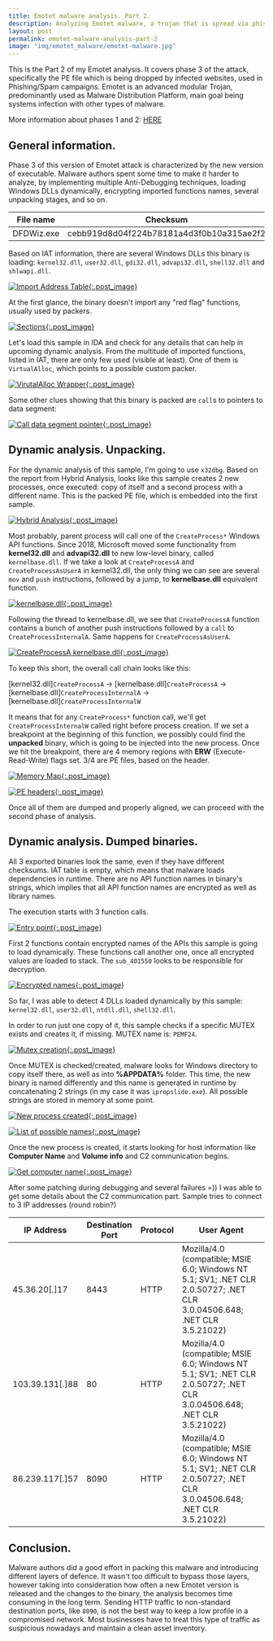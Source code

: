 ```yaml
---
title: Emotet malware analysis. Part 2.
description: Analyzing Emotet malware, a trojan that is spread via phishing emails, malicious links and targets individuals, companies and governments.
layout: post
permalink: emotet-malware-analysis-part-2
image: "img/emotet_malware/emotet-malware.jpg"
---
```

This is the Part 2 of my Emotet analysis. It covers phase 3 of the attack, specifically the PE file which is being dropped by infected websites, used in Phishing/Spam campaigns. Emotet is an advanced modular Trojan, predominantly used as Malware Distribution Platform, main goal being systems infection with other types of malware.

More information about phases 1 and 2: [HERE](https://persianov.net/emotet-malware-analysis-part-1 "Emotet infection. Phase 1 & 2")

## General information.

Phase 3 of this version of Emotet attack is characterized by the new version of executable. Malware authors spent some time to make it harder to analyze, by implementing multiple Anti-Debugging techniques, loading Windows DLLs dynamically, encrypting imported functions names, several unpacking stages, and so on.

|File name|Checksum|Hosted at|
|---|---|---|
|DFDWiz.exe|cebb919d8d04f224b78181a4d3f0b10a315ae2f2|hxxp://biederman.net/leslie/lL/|

Based on IAT information, there are several Windows DLLs this binary is loading: `kernel32.dll`, `user32.dll`, `gdi32.dll`, `advapi32.dll`, `shell32.dll` and `shlwapi.dll`.

[ ![Import Address Table](../img/emotet_malware/pe_1_dlls.png){:.post_image} ](../img/emotet_malware/pe_1_dlls.png)

At the first glance, the binary doesn't import any "red flag" functions, usually used by packers.

[ ![Sections](../img/emotet_malware/pe_1_sections.png){:.post_image} ](../img/emotet_malware/pe_1_sections.png)

Let's load this sample in IDA and check for any details that can help in upcoming dynamic analysis. From the multitude of imported functions, listed in IAT, there are only few used (visible at least). One of them is `VirtualAlloc`, which points to a possible custom packer.

[ ![VirutalAlloc Wrapper](../img/emotet_malware/pe_1_packer_1.png){:.post_image} ](../img/emotet_malware/pe_1_packer_1.png)

Some other clues showing that this binary is packed are `call`s to pointers to data segment:

[ ![Call data segment pointer](../img/emotet_malware/pe_1_packer_2.png){:.post_image} ](../img/emotet_malware/pe_1_packer_2.png)

## Dynamic analysis. Unpacking.

For the dynamic analysis of this sample, I'm going to use `x32dbg`. Based on the report from Hybrid Analysis, looks like this sample creates 2 new processes, once executed: copy of itself and a second process with a different name. This is the packed PE file, which is embedded into the first sample.

[ ![Hybrid Analysis](../img/emotet_malware/hybrid_analysis.png){:.post_image} ](../img/emotet_malware/hybrid_analysis.png)

Most probably, parent process will call one of the `CreateProcess*` Windows API functions. Since 2018, Microsoft moved some functionality from **kernel32.dll** and **advapi32.dll** to new low-level binary, called `kernelbase.dll`. If we take a look at `CreateProcessA` and `CreateProcessAsUserA` in kernel32.dll, the only thing we can see are several `mov` and `push` instructions, followed by a jump, to **kernelbase.dll** equivalent function.

[ ![kernelbase.dll](../img/emotet_malware/kernelbase_dll.png){:.post_image} ](../img/emotet_malware/kernelbase_dll.png)

Following the thread to kernelbase.dll, we see that `CreateProcessA` function contains a bunch of another push instructions followed by a `call` to `CreateProcessInternalA`. Same happens for `CreateProcessAsUserA`.

[ ![CreateProcessA kernelbase.dll](../img/emotet_malware/create_process_a_kernelbase.png){:.post_image} ](../img/emotet_malware/create_process_a_kernelbase.png)

To keep this short, the overall call chain looks like this:

[kernel32.dll]`CreateProcessA` -> [kernelbase.dll]`CreateProcessA` -> [kernelbase.dll]`CreateProcessInternalA` -> [kernelbase.dll]`CreateProcessInternalW`

It means that for any `CreateProcess*` function call, we'll get `CreateProcessInternalW` called right before process creation. If we set a breakpoint at the beginning of this function, we possibly could find the **unpacked** binary, which is going to be injected into the new process. Once we hit the breakpoint, there are 4 memory regions with **ERW** (Execute-Read-Write) flags set. 3/4 are PE files, based on the header.

[ ![Memory Map](../img/emotet_malware/three_unpacked_binaries.png){:.post_image} ](../img/emotet_malware/three_unpacked_binaries.png)

[ ![PE headers](../img/emotet_malware/follow_in_dump_unpacked_binaries.png){:.post_image} ](../img/emotet_malware/follow_in_dump_unpacked_binaries.png)

Once all of them are dumped and properly aligned, we can proceed with the second phase of analysis.

## Dynamic analysis. Dumped binaries.

All 3 exported binaries look the same, even if they have different checksums. IAT table is empty, which means that malware loads dependencies in runtime. There are no API function names in binary's strings, which implies that all API function names are encrypted as well as library names.

The execution starts with 3 function calls.

[ ![Entry point](../img/emotet_malware/three_functions_start.png){:.post_image} ](../img/emotet_malware/three_functions_start.png)

First 2 functions contain encrypted names of the APIs this sample is going to load dynamically. These functions call another one, once all encrypted values are loaded to stack. The `sub_401550` looks to be responsible for decryption.

[ ![Encrypted names](../img/emotet_malware/encrypted_strings.png){:.post_image} ](../img/emotet_malware/encrypted_strings.png)

So far, I was able to detect 4 DLLs loaded dynamically by this sample: `kernel32.dll`, `user32.dll`, `ntdll.dll`, `shell32.dll`.

In order to run just one copy of it, this sample checks if a specific MUTEX exists and creates it, if missing. MUTEX name is: `PEMF24`.

[ ![Mutex creation](../img/emotet_malware/mutex_checks.png){:.post_image} ](../img/emotet_malware/mutex_checks.png)

Once MUTEX is checked/created, malware looks for Windows directory to copy itself there, as well as into **%APPDATA%** folder. This time, the new binary is named differently and this name is generated in runtime by concatenating 2 strings (in my case it was `ipropslide.exe`). All possible strings are stored in memory at some point.

[ ![New process created](../img/emotet_malware/new_process_created.png){:.post_image} ](../img/emotet_malware/new_process_created.png)

[ ![List of possible names](../img/emotet_malware/list_of_possible_names.png){:.post_image} ](../img/emotet_malware/list_of_possible_names.png)

Once the new process is created, it starts looking for host information like **Computer Name** and **Volume info** and C2 communication begins.

[ ![Get computer name](../img/emotet_malware/get_computer_name.png){:.post_image} ](../img/emotet_malware/get_computer_name.png)

After some patching during debugging and several failures =)) I was able to get some details about the C2 communication part. Sample tries to connect to 3 IP addresses (round robin?)

|IP Address|Destination Port|Protocol|User Agent|
|---|---|---|---|
|45.36.20[.]17|8443|HTTP|Mozilla/4.0 (compatible; MSIE 6.0; Windows NT 5.1; SV1; .NET CLR 2.0.50727; .NET CLR 3.0.04506.648; .NET CLR 3.5.21022)|
|103.39.131[.]88|80|HTTP|Mozilla/4.0 (compatible; MSIE 6.0; Windows NT 5.1; SV1; .NET CLR 2.0.50727; .NET CLR 3.0.04506.648; .NET CLR 3.5.21022)|
|86.239.117[.]57|8090|HTTP|Mozilla/4.0 (compatible; MSIE 6.0; Windows NT 5.1; SV1; .NET CLR 2.0.50727; .NET CLR 3.0.04506.648; .NET CLR 3.5.21022)|

## Conclusion.

Malware authors did a good effort in packing this malware and introducing different layers of defence. It wasn't too difficult to bypass those layers, however taking into consideration how often a new Emotet version is released and the changes to the binary, the analysis becomes time consuming in the long term.
Sending HTTP traffic to non-standard destination ports, like `8090`, is not the best way to keep a low profile in a compromised network. Most businesses have to treat this type of traffic as suspicious nowadays and maintain a clean asset inventory.